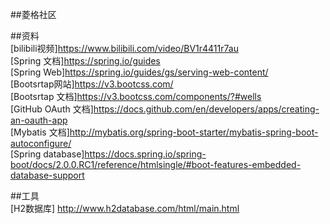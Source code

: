 ##菱格社区  
  
##资料    
[bilibili视频]https://www.bilibili.com/video/BV1r4411r7au  
[Spring 文档]https://spring.io/guides  
[Spring Web]https://spring.io/guides/gs/serving-web-content/  
[Bootsrtap网站]https://v3.bootcss.com/  
[Bootsrtap 文档]https://v3.bootcss.com/components/?#wells  
[GitHub OAuth 文档]https://docs.github.com/en/developers/apps/creating-an-oauth-app  
[Mybatis 文档]http://mybatis.org/spring-boot-starter/mybatis-spring-boot-autoconfigure/    
[Spring database]https://docs.spring.io/spring-boot/docs/2.0.0.RC1/reference/htmlsingle/#boot-features-embedded-database-support  

##工具  
[H2数据库] http://www.h2database.com/html/main.html  
